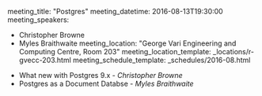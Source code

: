meeting_title: "Postgres"
meeting_datetime: 2016-08-13T19:30:00
meeting_speakers:
- Christopher Browne
- Myles Braithwaite
meeting_location: "George Vari Engineering and Computing Centre, Room 203"
meeting_location_template: _locations/r-gvecc-203.html
meeting_schedule_template: _schedules/2016-08.html

* What new with Postgres 9.x - *Christopher Browne*
* Postgres as a Document Databse - *Myles Braithwaite*